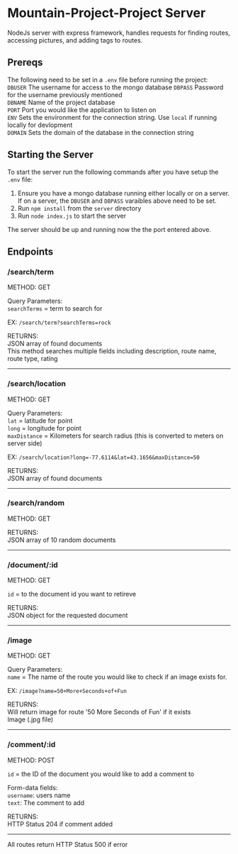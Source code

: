# Mountain-Project-Project Server
NodeJs server with express framework, handles requests for finding routes, accessing pictures, and adding tags to routes.

## Prereqs
The following need to be set in a `.env` file before running the project:  
`DBUSER` The username for access to the mongo database
`DBPASS` Password for the username previously mentioned  
`DBNAME` Name of the project database  
`PORT`   Port you would like the application to listen on  
`ENV`    Sets the environment for the connection string. Use `local` if running locally for devlopment  
`DOMAIN` Sets the domain of the database in the connection string 

## Starting the Server
To start the server run the following commands after you have setup the `.env` file:  
1. Ensure you have a mongo database running either locally or on a server. If on a server, the `DBUSER` and `DBPASS` varaibles above need to be set.  
2. Run `npm install` from the `server` directory  
3. Run `node index.js` to start the server  

The server should be up and running now the the port entered above.

## Endpoints

### /search/term

METHOD: GET  

Query Parameters:  
`searchTerms` = term to search for  

EX: `/search/term?searchTerms=rock`  

RETURNS:  
JSON array of found documents  
This method searches multiple fields including description, route name, route type, rating   

-------------------------------------------------  

### /search/location

METHOD: GET

Query Parameters:  
`lat` = latitude for point  
`long` = longitude for point  
`maxDistance` = Kilometers for search radius (this is converted to meters on server side)  

EX: `/search/location?long=-77.6114&lat=43.1656&maxDistance=50`  

RETURNS:  
JSON array of found documents  

-------------------------------------------------  

### /search/random  

METHOD: GET  

RETURNS:  
JSON array of 10 random documents  

-------------------------------------------------  

### /document/:id

METHOD: GET  

`id` = to the document id you want to retireve   

RETURNS:  
JSON object for the requested document  

-------------------------------------------------  

### /image

METHOD: GET  

Query Parameters:  
`name` = The name of the route you would like to check if an image exists for.  

EX: `/image?name=50+More+Seconds+of+Fun`  

RETURNS:  
Will return image for route '50 More Seconds of Fun' if it exists  
Image (.jpg file)  

-------------------------------------------------  

### /comment/:id

METHOD: POST  

`id` = the ID of the document you would like to add a comment to  

Form-data fields:  
`username`: users name   
`text`: The comment to add  

RETURNS:  
HTTP Status 204 if comment added  

********

All routes return HTTP Status 500 if error  

